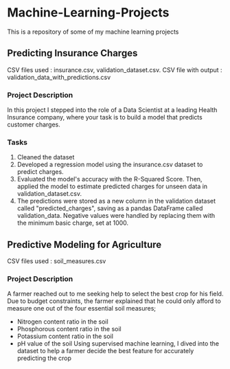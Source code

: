 # Machine-Learning-Projects
This is a repository of some of my machine learning projects
## Predicting Insurance Charges
CSV files used : insurance.csv, validation_dataset.csv.
CSV file with output : validation_data_with_predictions.csv
### Project Description
In this project I stepped into the role of a Data Scientist at a leading Health Insurance company, where your task is to build a model that predicts customer charges.
### Tasks
1. Cleaned the dataset
2. Developed a regression model using the insurance.csv dataset to predict charges.
3. Evaluated the model's accuracy with the R-Squared Score. Then, applied the model to estimate predicted charges for unseen data in validation_dataset.csv.
4. The predictions were stored as a new column in the validation dataset called "predicted_charges", saving as a pandas DataFrame called validation_data. Negative values were handled by replacing them with the minimum basic charge, set at 1000.

 ## Predictive Modeling for Agriculture
 CSV files used : soil_measures.csv
 ### Project Description
 A farmer reached out to me seeking help to select the best crop for his field. Due to budget constraints, the farmer explained that he could only afford to measure one out of the four essential soil measures; 
 * Nitrogen content ratio in the soil
 * Phosphorous content ratio in the soil
 * Potassium content ratio in the soil
 * pH value of the soil
Using supervised machine learning, I dived into the dataset to help a farmer decide the best feature for accurately predicting the crop
 


